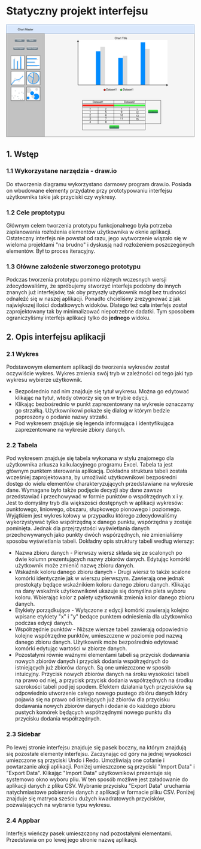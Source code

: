 # Statyczny projekt interfejsu

![InterfacePrototype](Statyczny_prototyp_interfejsu.svg)

## 1. Wstęp

### 1.1 Wykorzystane narzędzia - draw.io
Do stworzenia diagramu wykorzystano darmowy program draw.io. Posiada on wbudowane elementy przydatne przy prototypowaniu interfejsu użytkownika takie jak przyciski czy wykresy. 

### 1.2 Cele proptotypu
Głównym celem tworzenia prototypu funkcjonalnego była potrzeba zaplanowania rozłożenia elementów użytkownika w oknie aplikacji. Ostateczny interfejs nie powstał od razu, jego wytworzenie wiązało się w wieloma projektami "na brudno" i dyskusją nad rozłożeniem poszczegónych elementów. Był to proces iteracyjny.

### 1.3 Główne założenie stworzonego prototypu
Podczas tworzenia prototypu pomimo różnych wczesnych wersji zdecydowaliśmy, że spróbujemy stworzyć interfejs podobny do innych znanych już interfejsów, tak oby przyszły użytkownik mógł bez trudności odnaleźć się w naszej aplikacji. Ponadto chcieliśmy zrezygnować z jak największej ilości dodatkowych widoków. Dlatego też cała interfejs został zaprojektowany tak by minimalizować niepotrzebne dadatki. Tym sposobem ograniczyliśmy interfejs aplikacji tylko do __jednego__ widoku.

## 2. Opis interfejsu aplikacji

### 2.1 Wykres
Podstawowym elementem aplikacji do tworzenia wykresów został oczywiście wykres. Wykres zmienia swój tryb w zależności od tego jaki typ wykresu wybierze użytkownik.
* Bezpośrednio nad nim znajduje się tytuł wykresu. Można go edytować klikając na tytuł, wtedy otworzy się on w trybie edycji. 
* Klikając bezbośrednio w punkt zaprezentowany na wykresie oznaczamy go strzałką. Użytkownikowi pokaże się dialog w którym bedzie poproszony o podanie nazwy strzałki. 
* Pod wykresem znajduje się legenda informująca i identyfikująca zaprezentowane na wykresie zbiory danych.

### 2.2 Tabela 
Pod wykresem znajduje się tabela wykonana w stylu znajomego dla użytkownika arkusza kalkulacyjnego programu Excel. Tabela ta jest głównym punktem sterowania aplikacją.  Dokładna struktura tabeli została wcześniej zaprojektowana, by umożliwić użytkownikowi bezpośredni dostęp do wielu elementów charakteryzujących przedstawiane na wykresie dane. Wymagane było także podjęcie decyzji aby dane zawsze przedstawiać i przechowywać w formie punktów o współrzędnych x i y. Jest to domyślny tryb dla większości dostępnych w aplikacji wykresów: punktowego, liniowego, obszaru, słupkowego pionowego i poziomego. Wyjątkiem jest wykres kołowy w przypadku którego zdecydowaliśmy wykorzystywać tylko współrzędną x danego punktu, wspórzędna y zostaje pominięta. Jednak dla przejrzystości wyświetlania danych przechowywanych jako punkty dwóch wspórzędnych, nie zmienialiśmy sposobu wyświetlania tabeli. Dokładny opis struktury tabeli według wierszy:
* Nazwa zbioru danych - Pierwszy wiersz składa się ze scalonych po dwie kolumn prezentujących nazwy zbiorów danych. Edytując komórki użytkownik może zmienić nazwę zbioru danych.
* Wskaźnik koloru danego zbioru danych - Drugi wiersz to także scalone komórki identycznie jak w wierszu pierwszym. Zawierają one jednak prostokąty będące wskaźnikiem koloru danego zbioru danych. Klikając na dany wskaźnik użytkownikowi ukazuje się domyślna pleta wyboru koloru. Wbierając kolor z palety użytkownik zmienia kolor danego zbioru danych.
* Etykiety porządkujące - Wyłączone z edycji komórki zawierają kolejno wpisane etykiety "x" i "y" bedące punktem odniesienia dla użytkownika podczas edycji danych.
* Współrzędnie punktów - Niższe wiersze tabeli zawierają odpowiednio kolejne współrzędne punktów, umieszczene w poziomie pod nazwą danego zbioru danych. Użytkownik może bezpośrednio edytować komórki edytując wartości w zbiorze danych. 
* Pozostałymi równie ważnymi elementami tabeli są przycisk dodawania nowych zbiorów danych i przycisk dodania współrzędnych do istniejących już zbiorów danych. Są one umiezczone w sposób intuicyjny. Przycisk nowych zbiorów danych na śroku wysokości tabeli na prawo od niej, a przycisk przycisk dodania współrzędnych na środku szerokości tabeli pod jej spodem. Efektem działania tych przycisków są odpowiednio utworzenie całego nowego pustego zbióru danych który pojawia się na prawo od istniejących już zbiorów dla przycisku dodawania nowych zbiorów danych i dodanie do każdego zbioru pustych komórek będących współrzędnymi nowego punktu dla przycisku dodania współrzędnych.
  
### 2.3 Sidebar
Po lewej stronie interfejsu znajduje się pasek boczny, na którym znajdują się pozostałe elementy interfejsu. Zaczynając od góry na jednej wysokości umiezczone są przyciski Undo i Redo. Umożliwiają one cofanie i powtarzanie akcji aplikacji. Poniżej umieszczone są przyciski "Import Data" i "Export Data". Klikając "Import Data" użytkownikowi prezentuje się systemowo okno wyboru pliu. W ten sposób możliwe jest załadowanie do aplikacji danych z pliku CSV. Wybranie przycisku "Export Data" uruchamia natychmiastowe pobieranie danych z aplikacji w formacie pliku CSV. Poniżej znajduje się matryca sześciu dużych kwadratowych przycisków, pozwalających na wybranie typu wykresu.

### 2.4 Appbar
Interfejs wieńczy pasek umieszczony nad pozostałymi elementami. Przedstawia on po lewej jego stronie nazwę aplikacji.
   

